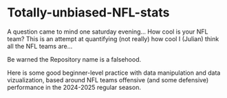 # Totally-unbiased-NFL-stats

A question came to mind one saturday evening... How cool is your NFL team? This is an attempt at quantifying (not really) how cool I (Julian) think all the NFL teams are...

Be warned the Repository name is a falsehood.

Here is some good beginner-level practice with data manipulation and data vizualization, based around NFL teams offensive (and some defensive) performance in the 2024-2025 regular season.
